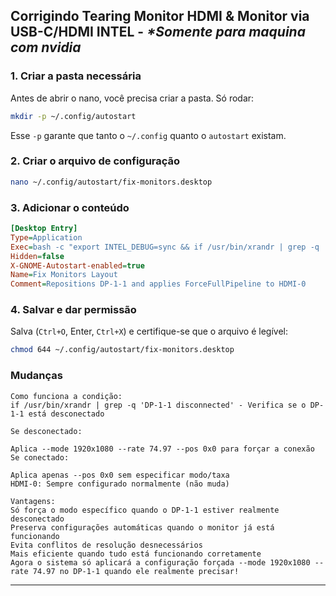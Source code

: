## Corrigindo Tearing Monitor HDMI & Monitor via USB-C/HDMI INTEL - _*Somente para maquina com nvidia_

### 1. Criar a pasta necessária

Antes de abrir o nano, você precisa criar a pasta. Só rodar:

```bash
mkdir -p ~/.config/autostart
```

Esse `-p` garante que tanto o `~/.config` quanto o `autostart` existam.

### 2. Criar o arquivo de configuração

```bash
nano ~/.config/autostart/fix-monitors.desktop
```

### 3. Adicionar o conteúdo

```ini
[Desktop Entry]
Type=Application
Exec=bash -c "export INTEL_DEBUG=sync && if /usr/bin/xrandr | grep -q 'DP-1-1 connected'; then /usr/bin/xrandr --output DP-1-1 --pos 0x0; else /usr/bin/xrandr --output DP-1-1 --mode 1920x1080 --rate 74.97 --pos 0x0; fi && /usr/bin/xrandr --output HDMI-0 --mode 1920x1080 --rate 74.97 --pos 1080x447 --rotate normal && /usr/bin/nvidia-settings --assign CurrentMetaMode='HDMI-0: 1920x1080_75 +1080+447 { ForceCompositionPipeline=On, ForceFullCompositionPipeline=On }'"
Hidden=false
X-GNOME-Autostart-enabled=true
Name=Fix Monitors Layout
Comment=Repositions DP-1-1 and applies ForceFullPipeline to HDMI-0
```

### 4. Salvar e dar permissão

Salva (`Ctrl+O`, Enter, `Ctrl+X`) e certifique-se que o arquivo é legível:

```bash
chmod 644 ~/.config/autostart/fix-monitors.desktop
```
### Mudanças
```
Como funciona a condição:
if /usr/bin/xrandr | grep -q 'DP-1-1 disconnected' - Verifica se o DP-1-1 está desconectado

Se desconectado:

Aplica --mode 1920x1080 --rate 74.97 --pos 0x0 para forçar a conexão
Se conectado:

Aplica apenas --pos 0x0 sem especificar modo/taxa
HDMI-0: Sempre configurado normalmente (não muda)

Vantagens:
Só força o modo específico quando o DP-1-1 estiver realmente desconectado
Preserva configurações automáticas quando o monitor já está funcionando
Evita conflitos de resolução desnecessários
Mais eficiente quando tudo está funcionando corretamente
Agora o sistema só aplicará a configuração forçada --mode 1920x1080 --rate 74.97 no DP-1-1 quando ele realmente precisar!
```

---
